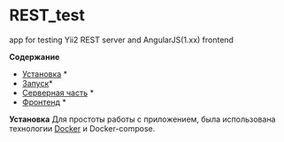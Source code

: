 # REST_test
app for testing Yii2 REST server and AngularJS(1.xx) frontend

****Содержание****
* [Установка]() *
* [Запуск]()*
* [Серверная часть]() *
* [Фронтенд]() *

**Установка**
Для простоты работы с приложением, была использована технологии [Docker](www.docker.com) и Docker-compose.
 